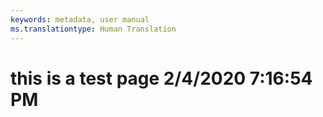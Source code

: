 ```yaml
---
keywords: metadata, user manual
ms.translationtype: Human Translation
---
```

# this is a test page 2/4/2020 7:16:54 PM